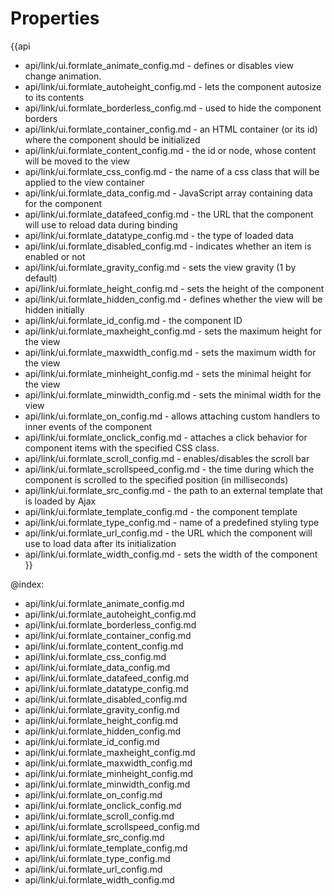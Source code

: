 Properties
==========

{{api
- api/link/ui.formlate_animate_config.md - defines or disables view change animation.
- api/link/ui.formlate_autoheight_config.md - lets the component autosize to its contents
- api/link/ui.formlate_borderless_config.md - used to hide the component borders
- api/link/ui.formlate_container_config.md - an HTML container (or its id) where the component should be initialized
- api/link/ui.formlate_content_config.md - the id or node, whose content will be moved to the view
- api/link/ui.formlate_css_config.md - the name of a css class that will be applied to the view container
- api/link/ui.formlate_data_config.md - JavaScript array containing data for the component
- api/link/ui.formlate_datafeed_config.md - the URL that the component will use to reload data during binding
- api/link/ui.formlate_datatype_config.md - the type of loaded data
- api/link/ui.formlate_disabled_config.md - indicates whether an item is enabled or not
- api/link/ui.formlate_gravity_config.md - sets the view gravity (1 by default)
- api/link/ui.formlate_height_config.md - sets the height of the component
- api/link/ui.formlate_hidden_config.md - defines whether the view will be hidden initially
- api/link/ui.formlate_id_config.md - the component ID
- api/link/ui.formlate_maxheight_config.md - sets the maximum height for the view
- api/link/ui.formlate_maxwidth_config.md - sets the maximum width for the view
- api/link/ui.formlate_minheight_config.md - sets the minimal height for the view
- api/link/ui.formlate_minwidth_config.md - sets the minimal width for the view
- api/link/ui.formlate_on_config.md - allows attaching custom handlers to inner events of the component
- api/link/ui.formlate_onclick_config.md - attaches a click behavior for component items with the specified CSS class.
- api/link/ui.formlate_scroll_config.md - enables/disables the scroll bar
- api/link/ui.formlate_scrollspeed_config.md - the time during which the component is scrolled to the specified position (in milliseconds)
- api/link/ui.formlate_src_config.md - the path to an external template that is loaded by Ajax
- api/link/ui.formlate_template_config.md - the component template
- api/link/ui.formlate_type_config.md - name of a predefined styling type
- api/link/ui.formlate_url_config.md - the URL which the component will use to load data after its initialization
- api/link/ui.formlate_width_config.md - sets the width of the component
}}

@index:
- api/link/ui.formlate_animate_config.md
- api/link/ui.formlate_autoheight_config.md
- api/link/ui.formlate_borderless_config.md
- api/link/ui.formlate_container_config.md
- api/link/ui.formlate_content_config.md
- api/link/ui.formlate_css_config.md
- api/link/ui.formlate_data_config.md
- api/link/ui.formlate_datafeed_config.md
- api/link/ui.formlate_datatype_config.md
- api/link/ui.formlate_disabled_config.md
- api/link/ui.formlate_gravity_config.md
- api/link/ui.formlate_height_config.md
- api/link/ui.formlate_hidden_config.md
- api/link/ui.formlate_id_config.md
- api/link/ui.formlate_maxheight_config.md
- api/link/ui.formlate_maxwidth_config.md
- api/link/ui.formlate_minheight_config.md
- api/link/ui.formlate_minwidth_config.md
- api/link/ui.formlate_on_config.md
- api/link/ui.formlate_onclick_config.md
- api/link/ui.formlate_scroll_config.md
- api/link/ui.formlate_scrollspeed_config.md
- api/link/ui.formlate_src_config.md
- api/link/ui.formlate_template_config.md
- api/link/ui.formlate_type_config.md
- api/link/ui.formlate_url_config.md
- api/link/ui.formlate_width_config.md


